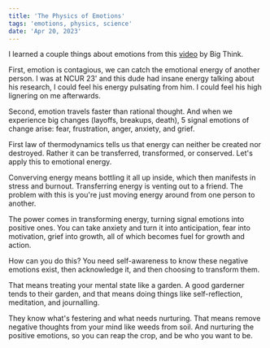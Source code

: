 ```yaml
---
title: 'The Physics of Emotions'
tags: 'emotions, physics, science'
date: 'Apr 20, 2023'
---
```


I learned a couple things about emotions from this [video](https://www.youtube.com/watch?v=TqRYpEDDCrg) by Big Think.

First, emotion is contagious, we can catch the emotional energy of another person. I was at NCUR 23' and this dude had insane energy talking about his research, I could feel his energy pulsating from him. I could feel his high lignering on me afterwards.

Second, emotion travels faster than rational thought. And when we experience big changes (layoffs, breakups, death), 5 signal emotions of change arise: fear, frustration, anger, anxiety, and grief.

First law of thermodynamics tells us that energy can neither be created nor destroyed. Rather it can be transferred, transformed, or conserved. Let's apply this to emotional energy.

Converving energy means bottling it all up inside, which then manifests in stress and burnout. Transferring energy is venting out to a friend. The problem with this is you're just moving energy around from one person to another.

The power comes in transforming energy, turning signal emotions into positive ones. You can take anxiety and turn it into anticipation, fear into motivation, grief into growth, all of which becomes fuel for growth and action.

How can you do this? You need self-awareness to know these negative emotions exist, then acknowledge it, and then choosing to transform them.

That means treating your mental state like a garden. A good garderner tends to their garden, and that means doing things like self-reflection, meditation, and journalling.

They know what's festering and what needs nurturing. That means remove negative thoughts from your mind like weeds from soil. And nurturing the positive emotions, so you can reap the crop, and be who you want to be.
